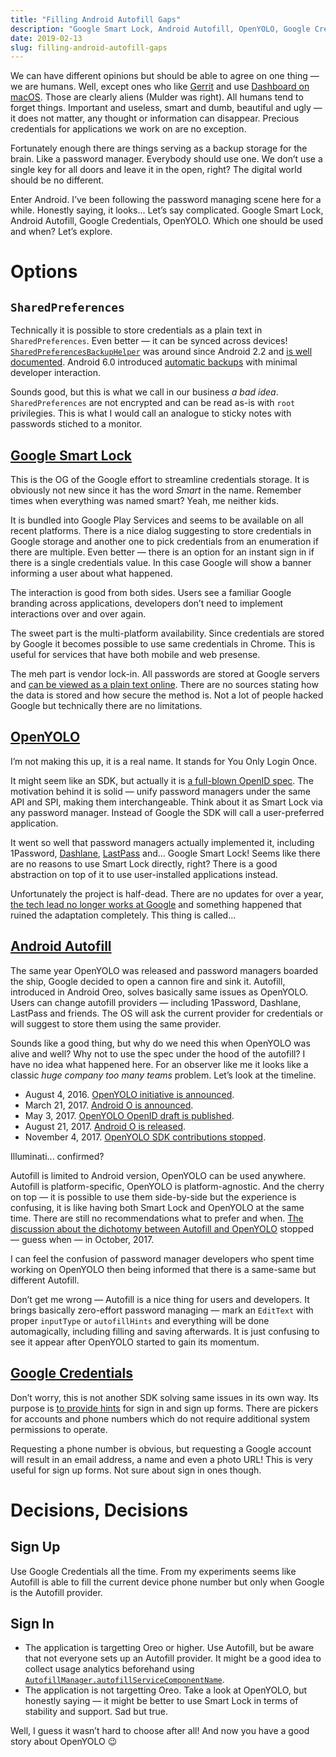 ```yaml
---
title: "Filling Android Autofill Gaps"
description: "Google Smart Lock, Android Autofill, OpenYOLO, Google Credentials, passwords.txt — what else?"
date: 2019-02-13
slug: filling-android-autofill-gaps
---
```


We can have different opinions but should be able to agree on one thing — we are humans.
Well, except ones who like [Gerrit](https://www.gerritcodereview.com/)
and use [Dashboard on macOS](https://en.wikipedia.org/wiki/Dashboard_(macOS)).
Those are clearly aliens (Mulder was right).
All humans tend to forget things. Important and useless, smart and dumb, beautiful and ugly —
it does not matter, any thought or information can disappear.
Precious credentials for applications we work on are no exception.

Fortunately enough there are things serving as a backup storage for the brain.
Like a password manager. Everybody should use one. We don’t use a single key
for all doors and leave it in the open, right? The digital world should be no different.

Enter Android. I’ve been following the password managing scene here for a while.
Honestly saying, it looks... Let’s say complicated. Google Smart Lock, Android Autofill,
Google Credentials, OpenYOLO. Which one should be used and when?
Let’s explore.

# Options

## `SharedPreferences`

Technically it is possible to store credentials as a plain text in `SharedPreferences`.
Even better — it can be synced across devices!
[`SharedPreferencesBackupHelper`](https://developer.android.com/reference/android/app/backup/SharedPreferencesBackupHelper)
was around since Android 2.2 and [is well documented](https://developer.android.com/guide/topics/data/keyvaluebackup).
Android 6.0 introduced [automatic backups](https://developer.android.com/guide/topics/data/autobackup)
with minimal developer interaction.

Sounds good, but this is what we call in our business _a bad idea_.
`SharedPreferences` are not encrypted and can be read as-is with `root`
privilegies. This is what I would call an analogue to sticky notes with passwords
stiched to a monitor.

## [Google Smart Lock](https://developers.google.com/identity/smartlock-passwords/android/)

This is the OG of the Google effort to streamline credentials storage.
It is obviously not new since it has the word _Smart_ in the name.
Remember times when everything was named smart? Yeah, me neither kids.

It is bundled into Google Play Services and seems to be available on all recent platforms.
There is a nice dialog suggesting to store credentials in Google storage and
another one to pick credentials from an enumeration if there are multiple.
Even better — there is an option for an instant sign in if there is a single
credentials value. In this case Google will show a banner informing a user about what happened.

The interaction is good from both sides. Users see a familiar Google branding
across applications, developers don’t need to implement interactions
over and over again.

The sweet part is the multi-platform availability.
Since credentials are stored by Google it becomes possible
to use same credentials in Chrome. This is useful for services that have both
mobile and web presense.

The meh part is vendor lock-in. All passwords are stored at Google servers
and [can be viewed as a plain text online](https://passwords.google.com/).
There are no sources stating how the data is stored and how secure the method is.
Not a lot of people hacked Google but technically there are no limitations.

## [OpenYOLO](https://github.com/openid/OpenYOLO-Android)

I’m not making this up, it is a real name. It stands for You Only Login Once.

It might seem like an SDK, but actually it is [a full-blown OpenID spec](https://openid.net/specs/openyolo-android-ID1.html).
The motivation behind it is solid — unify password managers under the same API and SPI,
making them interchangeable. Think about it as Smart Lock via any password manager.
Instead of Google the SDK will call a user-preferred application.

It went so well that password managers actually implemented it, including 1Password,
[Dashlane](https://blog.dashlane.com/openyolo-password-managers-in-android-apps/),
[LastPass](https://blog.lastpass.com/2017/11/introducing-lastpass-support-openyolo.html/) and...
Google Smart Lock! Seems like there are no reasons to use Smart Lock directly, right?
There is a good abstraction on top of it to use user-installed applications instead.

Unfortunately the project is half-dead. There are no updates for over a year,
[the tech lead no longer works at Google](https://www.linkedin.com/in/iainmcgin/)
and something happened that ruined the adaptation completely. This thing is called...

## [Android Autofill](https://developer.android.com/guide/topics/text/autofill)

The same year OpenYOLO was released and password managers boarded the ship,
Google decided to open a cannon fire and sink it. Autofill, introduced in Android Oreo,
solves basically same issues as OpenYOLO. Users can change autofill providers —
including 1Password, Dashlane, LastPass and friends. The OS will ask the current provider
for credentials or will suggest to store them using the same provider.

Sounds like a good thing, but why do we need this when OpenYOLO was alive and well?
Why not to use the spec under the hood of the autofill?
I have no idea what happened here. For an observer like me it looks like a classic
_huge company too many teams_ problem. Let’s look at the timeline.

* August 4, 2016. [OpenYOLO initiative is announced](https://blog.dashlane.com/dashlane-google-open-source-api/).
* March 21, 2017. [Android O is announced](https://android-developers.googleblog.com/2017/03/first-preview-of-android-o.html).
* May 3, 2017. [OpenYOLO OpenID draft is published](https://openid.net/2017/05/03/public-review-period-for-openyolo-for-android-specification-started/).
* August 21, 2017. [Android O is released](https://en.wikipedia.org/wiki/Android_Oreo).
* November 4, 2017. [OpenYOLO SDK contributions stopped](https://github.com/openid/OpenYOLO-Android/commit/ff0de4b8651354673a5e2dc97c1b78cf7c353651).

Illuminati... confirmed?

Autofill is limited to Android version, OpenYOLO can be used anywhere.
Autofill is platform-specific, OpenYOLO is platform-agnostic.
And the cherry on top — it is possible to use them side-by-side but the experience
is confusing, it is like having both Smart Lock and OpenYOLO at the same time.
There are still no recommendations what to prefer and when.
[The discussion about the dichotomy between Autofill and OpenYOLO](https://github.com/openid/OpenYOLO-Android/issues/127)
stopped — guess when — in October, 2017.

I can feel the confusion of password manager developers who spent time
working on OpenYOLO then being informed that there is a same-same but different Autofill.

Don’t get me wrong — Autofill is a nice thing for users and developers.
It brings basically zero-effort password managing —
mark an `EditText` with proper `inputType` or `autofillHints` and everything
will be done automagically, including filling and saving afterwards.
It is just confusing to see it appear after OpenYOLO started to gain its momentum.

## [Google Credentials](https://developers.google.com/android/reference/com/google/android/gms/auth/api/credentials/package-summary)

Don’t worry, this is not another SDK solving same issues in its own way.
Its purpose is [to provide hints](https://developers.google.com/identity/smartlock-passwords/android/retrieve-hints)
for sign in and sign up forms. There are pickers for accounts and phone numbers
which do not require additional system permissions to operate.

Requesting a phone number is obvious, but requesting a Google account will result
in an email address, a name and even a photo URL! This is very useful
for sign up forms. Not sure about sign in ones though.

# Decisions, Decisions

## Sign Up

Use Google Credentials all the time. From my experiments seems like
Autofill is able to fill the current device phone number but only
when Google is the Autofill provider.

## Sign In

* The application is targetting Oreo or higher.
  Use Autofill, but be aware that not everyone sets up an Autofill provider.
  It might be a good idea to collect usage analytics beforehand
  using [`AutofillManager.autofillServiceComponentName`](https://developer.android.com/reference/android/view/autofill/AutofillManager#getAutofillServiceComponentName()).
* The application is not targetting Oreo.
  Take a look at OpenYOLO, but honestly saying — it might be better to use
  Smart Lock in terms of stability and support. Sad but true.

Well, I guess it wasn’t hard to choose after all!
And now you have a good story about OpenYOLO :wink:
